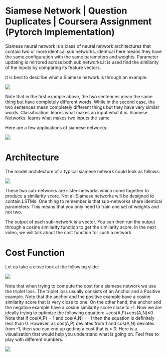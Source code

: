 # Siamese Network | Question Duplicates | Coursera Assignment (Pytorch Implementation)

Siamese neural network is a class of neural network architectures that contain two or more identical sub networks. identical here means they have the same configuration with the same parameters and weights. Parameter updating is mirrored across both sub networks.It is used find the similarity of the inputs by comparing its feature vectors.

It is best to describe what a Siamese network is through an example.

![](https://lh3.googleusercontent.com/keep-bbsk/AGk0z-PvIduqpwRi33YbyAk2G61lkPf7BVZIbU9aBcec4ZYDE1XyCvN0PtADBU1zqNqC4kcg9TJOeYIJqxj9m6lEwdeSOvMDx1tk1ye9bdw)

Note that in the first example above, the two sentences mean the same thing but have completely different words. While in the second case, the two sentences mean completely different things but they have very similar words.
Classification: learns what makes an input what it is.
Siamese Networks: learns what makes two inputs the same

Here are a few applications of siamese networks:

![](https://lh3.googleusercontent.com/keep-bbsk/AGk0z-NYjZ19RZdWj5VxoG-8PW9uZkg-v7buY0Edg2WX9UBSBeyBwn9FjKZRH3AprKBRRnjweZtsipp8U0S4Dc7WnQtzQe411DcuSwUHXsM)

 
# Architecture

The model architecture of a typical siamese network could look as follows:

![](https://lh5.googleusercontent.com/mq5rono3IYQ-TJTvtt8IFDlukh2quL90ts4CXb36Do8EmHrqVBu-nHywgLIrboUd-0LUPYLjSaPJKmP7MTcXauiaefKIYCKjkvMYdDbVe51R3VMOlEuu7v-VP3D2yHqPzwBumj9s)

These two sub-networks are sister-networks which come together to produce a similarity score. Not all Siamese networks will be designed to contain LSTMs. One thing to remember is that sub-networks share identical parameters. This means that you only need to train one set of weights and not two.

The output of each sub-network is a vector. You can then run the output through a cosine similarity function to get the similarity score. In the next video, we will talk about the cost function for such a network.

# Cost Function

Let us take a close look at the following slide:

![](https://lh3.googleusercontent.com/keep-bbsk/AGk0z-MvTR8IJpVV1FZu8uLu6dS-1md9DIk6qxkASMbTM4GE8dwhpjyOeo4RWsCSYTPmpLt0P-y1liTCT8OH0v5M8b9H1P4YGNgJgSBrVVA)


Note that when trying to compute the cost for a siamese network we use the triplet loss. The triplet loss usually consists of an Anchor and a Positive example. Note that the anchor and the positive example have a cosine similarity score that is very close to one. On the other hand, the anchor and the negative example have a cosine similarity score close to -1. Now we are ideally trying to optimize the following equation:
−cos(A,P)+cos(A,N)≤0
Note that if
cos(A,P) = 1
and
cos(A,N) = -1 then the equation is definitely less than 0. However, as cos(A,P) deviates from 1 and cos(A,N) deviates from -1, then you can end up getting a cost that is > 0. Here is a visualization that would help you understand what is going on. Feel free to play with different numbers.

![](https://lh3.googleusercontent.com/keep-bbsk/AGk0z-O2bRH27eBfjSjKVcf1nCXLskP93tAfDIblZJvxDtzUl8Ue594cjtmOpLoXV2nKemd8eZ8Ad-HYMGPRyU0yQqY0LoNlFgw0XZWz-0k)
